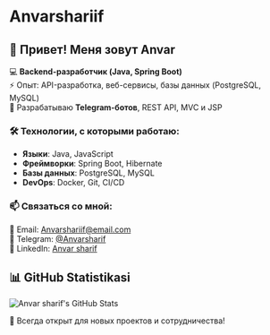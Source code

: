# Anvarshariif
## 👋 Привет! Меня зовут Anvar  

💻 **Backend-разработчик (Java, Spring Boot)**  
⚡ Опыт: API-разработка, веб-сервисы, базы данных (PostgreSQL, MySQL)  
🤖 Разрабатываю **Telegram-ботов**,  REST API, MVC и JSP  

### 🛠️ Технологии, с которыми работаю:  
- **Языки**: Java, JavaScript  
- **Фреймворки**: Spring Boot, Hibernate  
- **Базы данных**: PostgreSQL, MySQL  
- **DevOps**: Docker, Git, CI/CD  

### 📫 Связаться со мной:  
📧 Email: Anvarshariif@email.com  
💬 Telegram: [@Anvarsharif](https://t.me/@Anvarsharif)  
🔗 LinkedIn: [Anvar sharif](https://www.linkedin.com/in/anvar-sharif-447767331)
## 📊 GitHub Statistikasi  

![Anvar sharif's GitHub Stats](https://github-readme-stats.vercel.app/api?username=anvarsharif&show_icons=true&theme=dark&count_private=true)



🚀 Всегда открыт для новых проектов и сотрудничества!
